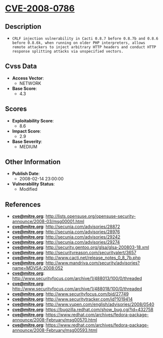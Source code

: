 
# [CVE-2008-0786](https://cve.mitre.org/cgi-bin/cvename.cgi?name=CVE-2008-0786)

## Description

- `CRLF injection vulnerability in Cacti 0.8.7 before 0.8.7b and 0.8.6 before 0.8.6k, when running on older PHP interpreters, allows remote attackers to inject arbitrary HTTP headers and conduct HTTP response splitting attacks via unspecified vectors.`

## Cvss Data

- **Access Vector**:
  - NETWORK
- **Base Score**:
  - 4.3

## Scores

- **Exploitability Score**:
  - 8.6
- **Impact Score**:
  - 2.9
- **Base Severity**:
  - MEDIUM

## Other Information

- **Publish Date**:
  - 2008-02-14 23:00:00
- **Vulnerability Status**:
  - Modified

## References

- **cve@mitre.org**: http://lists.opensuse.org/opensuse-security-announce/2008-03/msg00001.html
- **cve@mitre.org**: http://secunia.com/advisories/28872
- **cve@mitre.org**: http://secunia.com/advisories/28976
- **cve@mitre.org**: http://secunia.com/advisories/29242
- **cve@mitre.org**: http://secunia.com/advisories/29274
- **cve@mitre.org**: http://security.gentoo.org/glsa/glsa-200803-18.xml
- **cve@mitre.org**: http://securityreason.com/securityalert/3657
- **cve@mitre.org**: http://www.cacti.net/release_notes_0_8_7b.php
- **cve@mitre.org**: http://www.mandriva.com/security/advisories?name=MDVSA-2008:052
- **cve@mitre.org**: http://www.securityfocus.com/archive/1/488013/100/0/threaded
- **cve@mitre.org**: http://www.securityfocus.com/archive/1/488018/100/0/threaded
- **cve@mitre.org**: http://www.securityfocus.com/bid/27749
- **cve@mitre.org**: http://www.securitytracker.com/id?1019414
- **cve@mitre.org**: http://www.vupen.com/english/advisories/2008/0540
- **cve@mitre.org**: https://bugzilla.redhat.com/show_bug.cgi?id=432758
- **cve@mitre.org**: https://www.redhat.com/archives/fedora-package-announce/2008-February/msg00570.html
- **cve@mitre.org**: https://www.redhat.com/archives/fedora-package-announce/2008-February/msg00593.html
